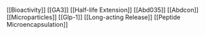 [[Bioactivity]]
[[GA3]]
[[Half-life Extension]]
[[Abd035]]
[[Abdcon]]
[[Microparticles]]
[[Glp-1]]
[[Long-acting Release]]
[[Peptide Microencapsulation]]
